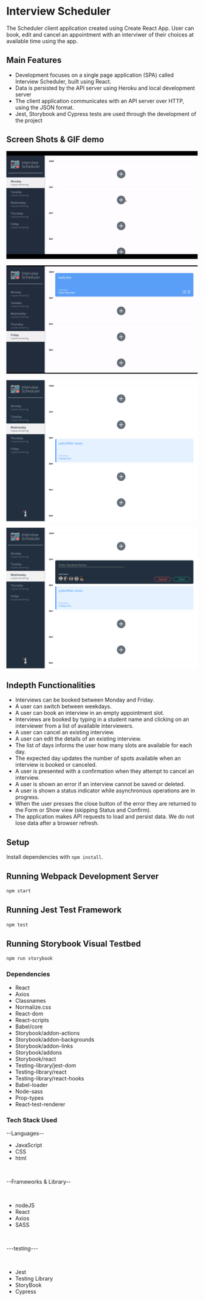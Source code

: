 # Interview Scheduler

The Scheduler client application created using Create React App. User can book, edit and cancel an appointment with an interviwer of their choices at available time using the app.

## Main Features

- Development focuses on a single page application (SPA) called Interview Scheduler, built using React.
- Data is persisted by the API server using Heroku and local development server
- The client application communicates with an API server over HTTP, using the JSON format.
- Jest, Storybook and Cypress tests are used through the development of the project

## Screen Shots & GIF demo


![alt Demo_GIF](https://github.com/lucky-hw-kim/scheduler/blob/master/doc/Interview-Scheduler_demo.gif?raw=true)

![alt Demo_Error_GIF](https://github.com/lucky-hw-kim/scheduler/blob/master/doc/Interview-Scheduler_Error_demo.gif?raw=true)

![ScreenShot of main page](https://github.com/lucky-hw-kim/scheduler/blob/master/doc/Interview-Scheduler_1.png?raw=true)

![ScreenShot of booking page open](https://github.com/lucky-hw-kim/scheduler/blob/master/doc/Interview-Scheduler_2.png?raw=true)

## Indepth Functionalities

- Interviews can be booked between Monday and Friday.
- A user can switch between weekdays.
- A user can book an interview in an empty appointment slot.
- Interviews are booked by typing in a student name and clicking on an interviewer from a list of available interviewers.
- A user can cancel an existing interview.
- A user can edit the details of an existing interview.
- The list of days informs the user how many slots are available for each day.
- The expected day updates the number of spots available when an interview is booked or canceled.
- A user is presented with a confirmation when they attempt to cancel an interview.
- A user is shown an error if an interview cannot be saved or deleted.
- A user is shown a status indicator while asynchronous operations are in progress.
- When the user presses the close button of the error they are returned to the Form or Show view (skipping Status and Confirm).
- The application makes API requests to load and persist data. We do not lose data after a browser refresh. 


## Setup

Install dependencies with `npm install`.

## Running Webpack Development Server

```sh
npm start
```

## Running Jest Test Framework

```sh
npm test
```

## Running Storybook Visual Testbed

```sh
npm run storybook
```

### Dependencies
* React
* Axios
* Classnames
* Normalize.css
* React-dom
* React-scripts
* Babel/core
* Storybook/addon-actions
* Storybook/addon-backgrounds
* Storybook/addon-links
* Storybook/addons
* Storybook/react
* Testing-library/jest-dom
* Testing-library/react
* Testing-library/react-hooks
* Babel-loader
* Node-sass
* Prop-types
* React-test-renderer

### Tech Stack Used
--Languages--
</br>

* JavaScript
* CSS 
* html

</br>

--Frameworks & Library--

</br>

*  nodeJS
*  React
*  Axios
*  SASS

</br>

---testing---

</br>

* Jest
* Testing Library
* StoryBook
* Cypress



